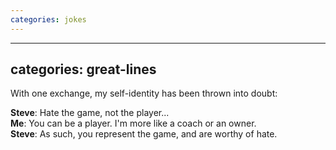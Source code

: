 ```yaml
---
categories: jokes
---
```


---
categories: great-lines
---

With one exchange, my self-identity has been thrown into doubt:

**Steve**: Hate the game, not the player... <br>
**Me**: You can be a player. I'm more like a coach or an owner.<br>
**Steve**: As such, you represent the game, and are worthy of hate.

